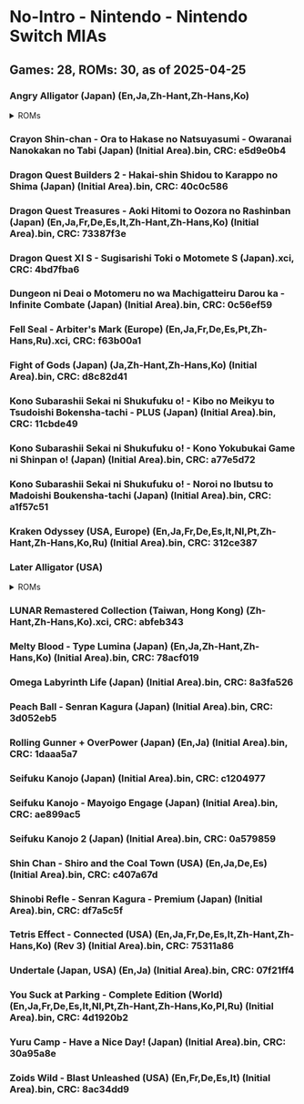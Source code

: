 # No-Intro - Nintendo - Nintendo Switch MIAs
## Games: 28, ROMs: 30, as of 2025-04-25

### Angry Alligator (Japan) (En,Ja,Zh-Hant,Zh-Hans,Ko)
<details>
<summary>ROMs</summary>

- Angry Alligator (Japan) (En,Ja,Zh-Hant,Zh-Hans,Ko) (Initial Area).bin, CRC: a36f398d
- Angry Alligator (Japan) (En,Ja,Zh-Hant,Zh-Hans,Ko).xci, CRC: 86d6ee1d
</details>

### Crayon Shin-chan - Ora to Hakase no Natsuyasumi - Owaranai Nanokakan no Tabi (Japan) (Initial Area).bin, CRC: e5d9e0b4
### Dragon Quest Builders 2 - Hakai-shin Shidou to Karappo no Shima (Japan) (Initial Area).bin, CRC: 40c0c586
### Dragon Quest Treasures - Aoki Hitomi to Oozora no Rashinban (Japan) (En,Ja,Fr,De,Es,It,Zh-Hant,Zh-Hans,Ko) (Initial Area).bin, CRC: 73387f3e
### Dragon Quest XI S - Sugisarishi Toki o Motomete S (Japan).xci, CRC: 4bd7fba6
### Dungeon ni Deai o Motomeru no wa Machigatteiru Darou ka - Infinite Combate (Japan) (Initial Area).bin, CRC: 0c56ef59
### Fell Seal - Arbiter's Mark (Europe) (En,Ja,Fr,De,Es,Pt,Zh-Hans,Ru).xci, CRC: f63b00a1
### Fight of Gods (Japan) (Ja,Zh-Hant,Zh-Hans,Ko) (Initial Area).bin, CRC: d8c82d41
### Kono Subarashii Sekai ni Shukufuku o! - Kibo no Meikyu to Tsudoishi Bokensha-tachi - PLUS (Japan) (Initial Area).bin, CRC: 11cbde49
### Kono Subarashii Sekai ni Shukufuku o! - Kono Yokubukai Game ni Shinpan o! (Japan) (Initial Area).bin, CRC: a77e5d72
### Kono Subarashii Sekai ni Shukufuku o! - Noroi no Ibutsu to Madoishi Boukensha-tachi (Japan) (Initial Area).bin, CRC: a1f57c51
### Kraken Odyssey (USA, Europe) (En,Ja,Fr,De,Es,It,Nl,Pt,Zh-Hant,Zh-Hans,Ko,Ru) (Initial Area).bin, CRC: 312ce387
### Later Alligator (USA)
<details>
<summary>ROMs</summary>

- Later Alligator (USA) (Initial Area).bin, CRC: 35bc8a18
- Later Alligator (USA).xci, CRC: eb4686e1
</details>

### LUNAR Remastered Collection (Taiwan, Hong Kong) (Zh-Hant,Zh-Hans,Ko).xci, CRC: abfeb343
### Melty Blood - Type Lumina (Japan) (En,Ja,Zh-Hant,Zh-Hans,Ko) (Initial Area).bin, CRC: 78acf019
### Omega Labyrinth Life (Japan) (Initial Area).bin, CRC: 8a3fa526
### Peach Ball - Senran Kagura (Japan) (Initial Area).bin, CRC: 3d052eb5
### Rolling Gunner + OverPower (Japan) (En,Ja) (Initial Area).bin, CRC: 1daaa5a7
### Seifuku Kanojo (Japan) (Initial Area).bin, CRC: c1204977
### Seifuku Kanojo - Mayoigo Engage (Japan) (Initial Area).bin, CRC: ae899ac5
### Seifuku Kanojo 2 (Japan) (Initial Area).bin, CRC: 0a579859
### Shin Chan - Shiro and the Coal Town (USA) (En,Ja,De,Es) (Initial Area).bin, CRC: c407a67d
### Shinobi Refle - Senran Kagura - Premium (Japan) (Initial Area).bin, CRC: df7a5c5f
### Tetris Effect - Connected (USA) (En,Ja,Fr,De,Es,It,Zh-Hant,Zh-Hans,Ko) (Rev 3) (Initial Area).bin, CRC: 75311a86
### Undertale (Japan, USA) (En,Ja) (Initial Area).bin, CRC: 07f21ff4
### You Suck at Parking - Complete Edition (World) (En,Ja,Fr,De,Es,It,Nl,Pt,Zh-Hant,Zh-Hans,Ko,Pl,Ru) (Initial Area).bin, CRC: 4d1920b2
### Yuru Camp - Have a Nice Day! (Japan) (Initial Area).bin, CRC: 30a95a8e
### Zoids Wild - Blast Unleashed (USA) (En,Fr,De,Es,It) (Initial Area).bin, CRC: 8ac34dd9
